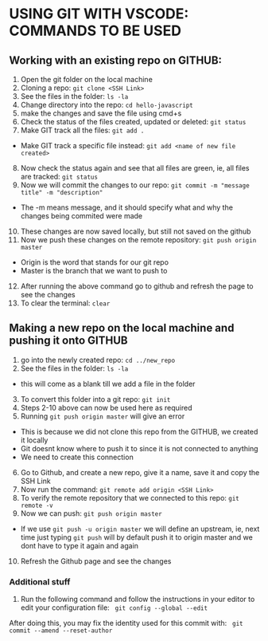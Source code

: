 # USING GIT WITH VSCODE: COMMANDS TO BE USED

## Working with an existing repo on GITHUB:

1. Open the git folder on the local machine
2. Cloning a repo:
`git clone <SSH Link>`
3. See the files in the folder:
`ls -la`
4. Change directory into the repo:
`cd hello-javascript`
5. make the changes and save the file using cmd+s
6. Check the status of the files created, updated or deleted:
`git status`
7. Make GIT track all the files:
`git add .`
 * Make GIT track a specific file instead:
`git add <name of new file created>`
8. Now check the status again and see that all files are green, ie, all files are tracked:
`git status`
9. Now we will commit the changes to our repo:
`git commit -m "message title" -m "description"`
 * The -m means message, and it should specify what and why the changes being commited were made
10. These changes are now saved locally, but still not saved on the github
11. Now we push these changes on the remote repository:
`git push origin master`
 * Origin is the word that stands for our git repo
 * Master is the branch that we want to push to
12. After running the above command go to github and refresh the page to see the changes
13. To clear the terminal:
`clear`

## Making a new repo on the local machine and pushing it onto GITHUB

1. go into the newly created repo:
`cd ../new_repo`
2. See the files in the folder:
`ls -la`
 * this will come as a blank till we add a file in the folder
3. To convert this folder into a git repo:
`git init`
4. Steps 2-10 above can now be used here as required
5. Running `git push origin master` will give an error
 * This is because we did not clone this repo from the GITHUB, we created it locally
 * Git doesnt know where to push it to since it is not connected to anything
 * We need to create this connection
6. Go to Github, and create a new repo, give it a name, save it and copy the SSH Link
7. Now run the command:
`git remote add origin <SSH Link>`
8. To verify the remote repository that we connected to this repo:
`git remote -v`
9. Now we can push:
`git push origin master`
 * If we use `git push -u origin master` we will define an upstream, ie, next time just typing `git push` will by default push it to origin master and we dont have to type it again and again
10. Refresh the Github page and see the changes

### Additional stuff
1. Run the
following command and follow the instructions in your editor to edit
your configuration file:
` git config --global --edit` 

After doing this, you may fix the identity used for this commit with:
` git commit --amend --reset-author`
